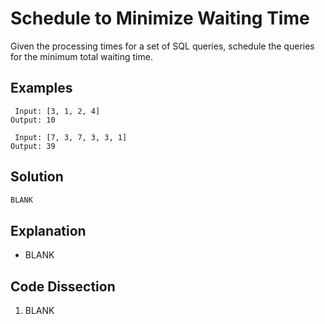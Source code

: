 # Schedule to Minimize Waiting Time
Given the processing times for a set of SQL queries, schedule the queries for the minimum total waiting time. 

## Examples
```
 Input: [3, 1, 2, 4]
Output: 10

 Input: [7, 3, 7, 3, 3, 1]
Output: 39
```

## Solution
```python
BLANK
```

## Explanation
* BLANK

## Code Dissection
1. BLANK